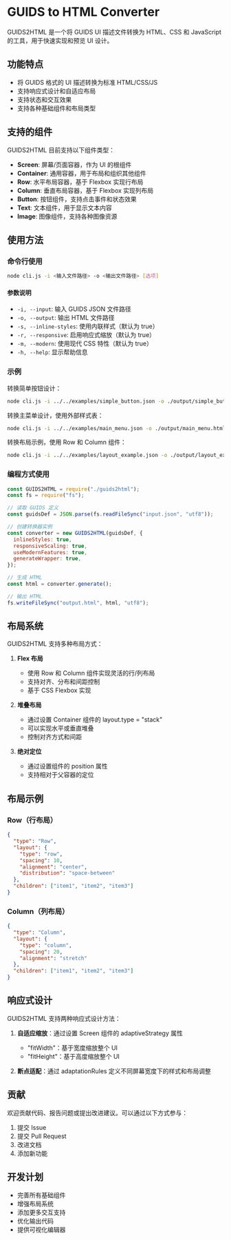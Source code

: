 # GUIDS to HTML Converter

GUIDS2HTML 是一个将 GUIDS UI 描述文件转换为 HTML、CSS 和 JavaScript 的工具，用于快速实现和预览 UI 设计。

## 功能特点

- 将 GUIDS 格式的 UI 描述转换为标准 HTML/CSS/JS
- 支持响应式设计和自适应布局
- 支持状态和交互效果
- 支持各种基础组件和布局类型

## 支持的组件

GUIDS2HTML 目前支持以下组件类型：

- **Screen**: 屏幕/页面容器，作为 UI 的根组件
- **Container**: 通用容器，用于布局和组织其他组件
- **Row**: 水平布局容器，基于 Flexbox 实现行布局
- **Column**: 垂直布局容器，基于 Flexbox 实现列布局
- **Button**: 按钮组件，支持点击事件和状态效果
- **Text**: 文本组件，用于显示文本内容
- **Image**: 图像组件，支持各种图像资源

## 使用方法

### 命令行使用

```bash
node cli.js -i <输入文件路径> -o <输出文件路径> [选项]
```

#### 参数说明

- `-i, --input`: 输入 GUIDS JSON 文件路径
- `-o, --output`: 输出 HTML 文件路径
- `-s, --inline-styles`: 使用内联样式（默认为 true）
- `-r, --responsive`: 启用响应式缩放（默认为 true）
- `-m, --modern`: 使用现代 CSS 特性（默认为 true）
- `-h, --help`: 显示帮助信息

### 示例

转换简单按钮设计：

```bash
node cli.js -i ../../examples/simple_button.json -o ./output/simple_button.html
```

转换主菜单设计，使用外部样式表：

```bash
node cli.js -i ../../examples/main_menu.json -o ./output/main_menu.html --inline-styles=false
```

转换布局示例，使用 Row 和 Column 组件：

```bash
node cli.js -i ../../examples/layout_example.json -o ./output/layout_example.html
```

### 编程方式使用

```javascript
const GUIDS2HTML = require("./guids2html");
const fs = require("fs");

// 读取 GUIDS 定义
const guidsDef = JSON.parse(fs.readFileSync("input.json", "utf8"));

// 创建转换器实例
const converter = new GUIDS2HTML(guidsDef, {
  inlineStyles: true,
  responsiveScaling: true,
  useModernFeatures: true,
  generateWrapper: true,
});

// 生成 HTML
const html = converter.generate();

// 输出 HTML
fs.writeFileSync("output.html", html, "utf8");
```

## 布局系统

GUIDS2HTML 支持多种布局方式：

1. **Flex 布局**

   - 使用 Row 和 Column 组件实现灵活的行/列布局
   - 支持对齐、分布和间距控制
   - 基于 CSS Flexbox 实现

2. **堆叠布局**

   - 通过设置 Container 组件的 layout.type = "stack"
   - 可以实现水平或垂直堆叠
   - 控制对齐方式和间距

3. **绝对定位**
   - 通过设置组件的 position 属性
   - 支持相对于父容器的定位

## 布局示例

### Row（行布局）

```json
{
  "type": "Row",
  "layout": {
    "type": "row",
    "spacing": 10,
    "alignment": "center",
    "distribution": "space-between"
  },
  "children": ["item1", "item2", "item3"]
}
```

### Column（列布局）

```json
{
  "type": "Column",
  "layout": {
    "type": "column",
    "spacing": 20,
    "alignment": "stretch"
  },
  "children": ["item1", "item2", "item3"]
}
```

## 响应式设计

GUIDS2HTML 支持两种响应式设计方法：

1. **自适应缩放**：通过设置 Screen 组件的 adaptiveStrategy 属性

   - "fitWidth"：基于宽度缩放整个 UI
   - "fitHeight"：基于高度缩放整个 UI

2. **断点适配**：通过 adaptationRules 定义不同屏幕宽度下的样式和布局调整

## 贡献

欢迎贡献代码、报告问题或提出改进建议。可以通过以下方式参与：

1. 提交 Issue
2. 提交 Pull Request
3. 改进文档
4. 添加新功能

## 开发计划

- 完善所有基础组件
- 增强布局系统
- 添加更多交互支持
- 优化输出代码
- 提供可视化编辑器
